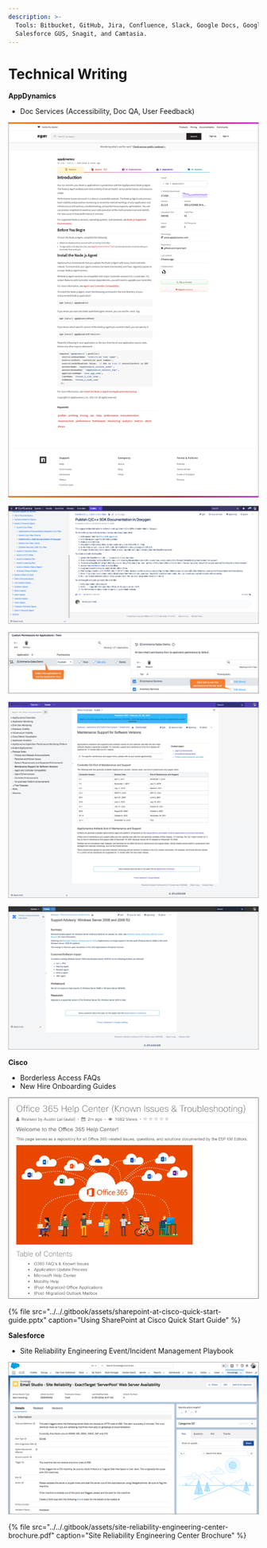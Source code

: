```yaml
---
description: >-
  Tools: Bitbucket, GitHub, Jira, Confluence, Slack, Google Docs, Google Sheets,
  Salesforce GUS, Snagit, and Camtasia.
---
```


# Technical Writing

**AppDynamics**

* Doc Services \(Accessibility, Doc QA, User Feedback\)

![npm: AppDynamics Node.js Agent](../../.gitbook/assets/npm-node.js-agent-bordered.png)

![Auto-generate SDK Documentation with Doxygen](../../.gitbook/assets/sdk-documentation-in-doxygen-bordered.png)

![Custom Application-Level Permissions](../../.gitbook/assets/customize-permissions-tier-bordered.png)

![Maintenance Support for Software Versions](../../.gitbook/assets/maintenance-support-for-software-versions-bordered.png)

![Support Advisory: Windows Server 2008 and R2](../../.gitbook/assets/support-advisory-bordered.png)

**Cisco**

* Borderless Access FAQs
* New Hire Onboarding Guides

![Cisco Office 365 Help Center](../../.gitbook/assets/o365-help-center-look-bordered.png)

{% file src="../../.gitbook/assets/sharepoint-at-cisco-quick-start-guide.pptx" caption="Using SharePoint at Cisco Quick Start Guide" %}

**Salesforce**

* Site Reliability Engineering Event/Incident Management Playbook

![Salesforce Knowledge Base Article](../../.gitbook/assets/sample-gus-kb-article-bordered.png)

{% file src="../../.gitbook/assets/site-reliability-engineering-center-brochure.pdf" caption="Site Reliability Engineering Center Brochure" %}

